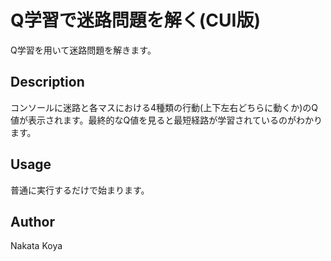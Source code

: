 Q学習で迷路問題を解く(CUI版)
====

Q学習を用いて迷路問題を解きます。

## Description
コンソールに迷路と各マスにおける4種類の行動(上下左右どちらに動くか)のQ値が表示されます。最終的なQ値を見ると最短経路が学習されているのがわかります。

## Usage
普通に実行するだけで始まります。

## Author
Nakata Koya
